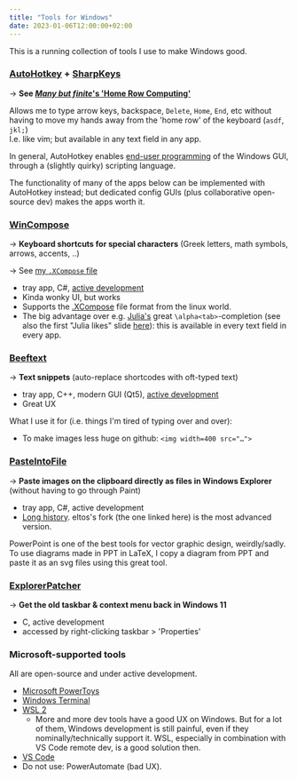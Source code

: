 ```yaml
---
title: "Tools for Windows"
date: 2023-01-06T12:00:00+02:00
---
```


This is a running collection of tools I use to make Windows good.



### [AutoHotkey] + [SharpKeys]
→ **See [_Many but finite_'s 'Home Row Computing'](https://manybutfinite.com/post/home-row-computing/)**

Allows me to type arrow keys, backspace, `Delete`, `Home`, `End`, etc without having to
move my hands away from the 'home row' of the keyboard (`asdf`, `jkl;`)\
I.e. like vim; but available in any text field in any app.

In general, AutoHotkey enables [end-user programming] of the Windows GUI,
through a (slightly quirky) scripting language.

The functionality of many of the apps below can be implemented with AutoHotkey instead;
but dedicated config GUIs (plus collaborative open-source dev) makes the apps worth it.

[AutoHotkey]: https://www.autohotkey.com/
[SharpKeys]: http://www.randyrants.com/category/sharpkeys/
[end-user programming]: https://www.inkandswitch.com/end-user-programming/



### [WinCompose]
→ **Keyboard shortcuts for special characters** (Greek letters, math symbols, arrows, accents, ..)

→ See [my `.XCompose` file](https://github.com/tfiers/dotfiles/blob/main/.XCompose)

- tray app, C#, [active development](https://github.com/samhocevar/wincompose)
- Kinda wonky UI, but works
- Supports the [.XCompose] file format from the linux world.
- The big advantage over e.g. [Julia's] great `\alpha<tab>`-completion
  (see also the first "Julia likes" slide [here](/posts/julia-for-scientists)):
  this is available in every text field in every app.

<!--
Hugo syntax for is {{< ref "julia-for-scientists" >}}
(https://gohugo.io/content-management/cross-references).
But that doesn't even insert a link.
-->

[Julia's]: https://docs.julialang.org/en/v1/stdlib/REPL/#Tab-completion
[WinCompose]: http://wincompose.info
[.XCompose]: https://wiki.debian.org/XCompose



### [Beeftext]
→ **Text snippets** (auto-replace shortcodes with oft-typed text)

- tray app, C++, modern GUI (Qt5), [active development](https://github.com/xmichelo/Beeftext)
- Great UX

What I use it for (i.e. things I'm tired of typing over and over):

- To make images less huge on github: `<img width=400 src="…">`

[Beeftext]: https://beeftext.org



### [PasteIntoFile]
→ **Paste images on the clipboard directly as files in Windows Explorer** (without having to go through Paint)

- tray app, C#, active development
- [Long history](https://github.com/eltos/PasteIntoFile/issues/15).
  eltos's fork (the one linked here) is the most advanced version.

PowerPoint is one of the best tools for vector graphic design, weirdly/sadly.
To use diagrams made in PPT in LaTeX, I copy a diagram from PPT and paste it as an svg files using this great tool.

[PasteIntoFile]: https://github.com/eltos/PasteIntoFile



### [ExplorerPatcher]
→ **Get the old taskbar & context menu back in Windows 11**

- C, active development
- accessed by right-clicking taskbar > 'Properties'

[ExplorerPatcher]: https://github.com/valinet/ExplorerPatcher



### Microsoft-supported tools

All are open-source and under active development.

- [Microsoft PowerToys](https://learn.microsoft.com/en-us/windows/powertoys/)
- [Windows Terminal](https://github.com/microsoft/terminal#readme)
- [WSL 2](https://learn.microsoft.com/en-us/windows/wsl/)
  - More and more dev tools have a good UX on Windows.
    But for a lot of them, Windows development is still painful, even if they nominally/technically support it.
    WSL, especially in combination with VS Code remote dev, is a good solution then.
- [VS Code](https://code.visualstudio.com)
- Do not use: PowerAutomate (bad UX).
